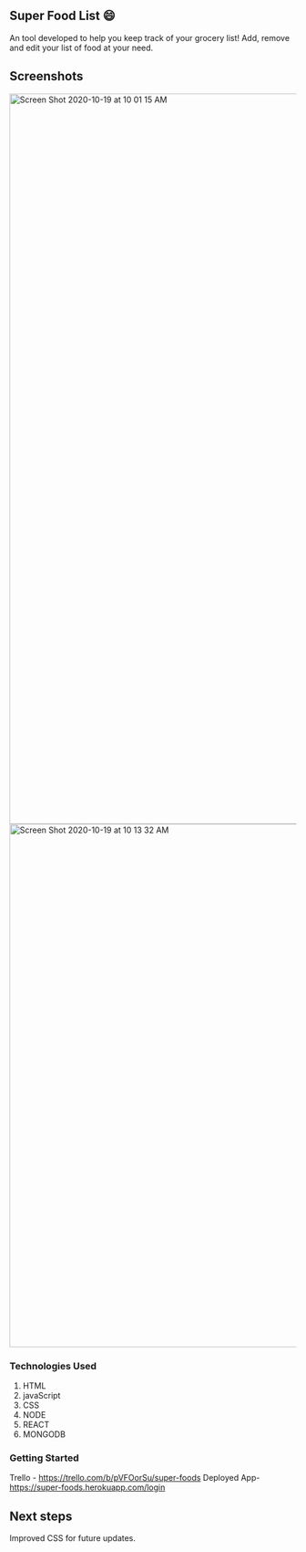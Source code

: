 ## Super Food List :smile:
An tool developed to help you keep track of your grocery list! Add, remove and edit your list of food at your need.

## Screenshots

<img width="1280" alt="Screen Shot 2020-10-19 at 10 01 15 AM" src="https://user-images.githubusercontent.com/68159937/96469194-91c07880-11f2-11eb-9a8d-2ef7505cb2b0.png">

<img width="917" alt="Screen Shot 2020-10-19 at 10 13 32 AM" src="https://user-images.githubusercontent.com/68159937/96470293-c123b500-11f3-11eb-978c-c5c37105794f.png">



### Technologies Used

1. HTML
1. javaScript
1. CSS
1. NODE
1. REACT
1. MONGODB

### Getting Started
Trello - https://trello.com/b/pVFOorSu/super-foods
Deployed App- https://super-foods.herokuapp.com/login

## Next steps 
Improved CSS for future updates.


